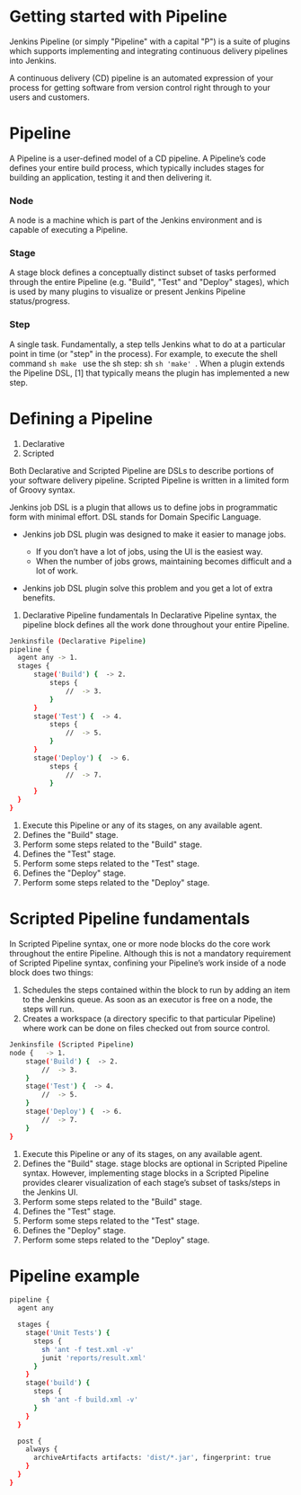 # Getting started with Pipeline
Jenkins Pipeline (or simply "Pipeline" with a capital "P") is a suite of plugins which supports implementing and integrating continuous delivery pipelines into Jenkins.

A continuous delivery (CD) pipeline is an automated
expression of your process for getting software from version
control right through to your users and customers.

# Pipeline
A Pipeline is a user-defined model of a CD pipeline. A Pipeline’s code defines your entire build process, which typically includes stages for building an application, testing it and then delivering it.

### Node
A node is a machine which is part of the Jenkins environment and is capable of executing a Pipeline.

### Stage
A stage block defines a conceptually distinct subset of tasks performed through the entire Pipeline (e.g. "Build", "Test" and "Deploy" stages), which is used by many plugins to visualize or present Jenkins Pipeline status/progress. 

### Step
A single task. Fundamentally, a step tells Jenkins what to do at a particular point in time (or "step" in the process). For example, to execute the shell command ```sh make ``` use the sh step: sh ```sh 'make' ```. When a plugin extends the Pipeline DSL, [1] that typically means the plugin has implemented a new step.


# Defining a Pipeline
1. Declarative  
2. Scripted

Both Declarative and Scripted Pipeline are DSLs to describe portions of your software delivery pipeline. Scripted Pipeline is written in a limited form of Groovy syntax.

Jenkins job DSL is a plugin that allows us to define jobs in programmatic form with minimal effort.
DSL stands for Domain Specific Language.

- Jenkins job DSL plugin was designed to make it easier to manage jobs.
  - If you don’t have a lot of jobs, using the UI is the easiest way.
  - When the number of jobs grows, maintaining becomes difficult and a lot of work.

- Jenkins job DSL plugin solve this problem and you get a lot of extra benefits.

1. Declarative Pipeline fundamentals
  In Declarative Pipeline syntax, the pipeline block defines all the work done throughout your entire Pipeline.
  
  ```sh
  Jenkinsfile (Declarative Pipeline)
pipeline {
    agent any -> 1.
    stages {
        stage('Build') {  -> 2.
            steps {
                //  -> 3.
            }
        }
        stage('Test') {  -> 4.
            steps {
                //  -> 5.
            }
        }
        stage('Deploy') {  -> 6.
            steps {
                //  -> 7.
            }
        }
    }
}
```
1. Execute this Pipeline or any of its stages, on any available agent.
2. Defines the "Build" stage.
3. Perform some steps related to the "Build" stage.
4. Defines the "Test" stage.
5. Perform some steps related to the "Test" stage.
6. Defines the "Deploy" stage.
7. Perform some steps related to the "Deploy" stage.


# Scripted Pipeline fundamentals
In Scripted Pipeline syntax, one or more node blocks do the core work throughout the entire Pipeline. Although this is not a mandatory requirement of Scripted Pipeline syntax, confining your Pipeline’s work inside of a node block does two things:

1. Schedules the steps contained within the block to run by adding an item to the Jenkins queue. As soon as an executor is free on a node, the steps will run.
2. Creates a workspace (a directory specific to that particular Pipeline) where work can be done on files checked out from source control.

```sh 
Jenkinsfile (Scripted Pipeline)
node {   -> 1.
    stage('Build') {  -> 2.
        //  -> 3.
    }
    stage('Test') {  -> 4. 
        //  -> 5.
    }
    stage('Deploy') {  -> 6.
        //  -> 7.
    }
}
```
1. Execute this Pipeline or any of its stages, on any available agent.
2. Defines the "Build" stage. stage blocks are optional in Scripted Pipeline syntax. However, implementing stage blocks in a Scripted Pipeline provides clearer visualization of each stage’s subset of tasks/steps in the Jenkins UI.
3. Perform some steps related to the "Build" stage.
4. Defines the "Test" stage.
5. Perform some steps related to the "Test" stage.
6. Defines the "Deploy" stage.
7. Perform some steps related to the "Deploy" stage.

# Pipeline example

```sh 
pipeline {
  agent any

  stages {
    stage('Unit Tests') {
      steps {
        sh 'ant -f test.xml -v'
        junit 'reports/result.xml'
      }
    }
    stage('build') {
      steps {
        sh 'ant -f build.xml -v'
      }
    }
  }

  post {
    always {
      archiveArtifacts artifacts: 'dist/*.jar', fingerprint: true
    }
  }
}
```

